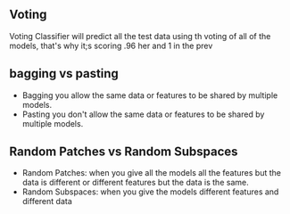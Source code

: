 ## Voting

Voting Classifier will predict all the test data using th voting of all of the models, that's why it;s scoring .96 her and 1 in the prev

## bagging vs pasting

- Bagging you allow the same data or features to be shared by multiple models.
- Pasting you don't allow the same data or features to be shared by multiple models.

## Random Patches vs Random Subspaces

- Random Patches: when you give all the models all the features but the data is different or different features but the data is the same.
- Random Subspaces: when you give the models different features and different data
